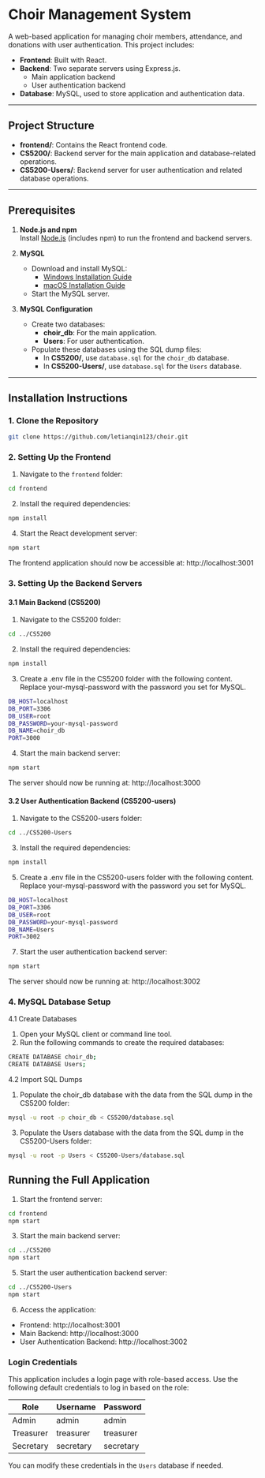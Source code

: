 # Choir Management System

A web-based application for managing choir members, attendance, and donations with user authentication. This project includes:

- **Frontend**: Built with React.
- **Backend**: Two separate servers using Express.js.
  - Main application backend
  - User authentication backend
- **Database**: MySQL, used to store application and authentication data.

---

## Project Structure

- **frontend/**: Contains the React frontend code.
- **CS5200/**: Backend server for the main application and database-related operations.
- **CS5200-Users/**: Backend server for user authentication and related database operations.

---

## Prerequisites

1. **Node.js and npm**  
   Install [Node.js](https://nodejs.org/) (includes npm) to run the frontend and backend servers.

2. **MySQL**  
   - Download and install MySQL:  
     - [Windows Installation Guide](https://dev.mysql.com/doc/refman/8.0/en/windows-installation.html)
     - [macOS Installation Guide](https://dev.mysql.com/doc/refman/8.0/en/macos-installation.html)
   - Start the MySQL server.

3. **MySQL Configuration**
   - Create two databases:
     - **choir_db**: For the main application.
     - **Users**: For user authentication.
   - Populate these databases using the SQL dump files:
     - In **CS5200/**, use `database.sql` for the `choir_db` database.
     - In **CS5200-Users/**, use `database.sql` for the `Users` database.

---

## Installation Instructions

### 1. Clone the Repository
```bash
git clone https://github.com/letianqin123/choir.git
```

### 2. Setting Up the Frontend

1. Navigate to the `frontend` folder:
 ```bash
 cd frontend
 ```
2.	Install the required dependencies:
```bash
npm install
```
4.	Start the React development server:
```bash
npm start
```
The frontend application should now be accessible at:
http://localhost:3001

### 3. Setting Up the Backend Servers

#### 3.1 Main Backend (CS5200)
1.	Navigate to the CS5200 folder:
```bash
cd ../CS5200
```
2.	Install the required dependencies:
```bash
npm install
```
3.	Create a .env file in the CS5200 folder with the following content. Replace your-mysql-password with the password you set for MySQL.
```bash
DB_HOST=localhost
DB_PORT=3306
DB_USER=root
DB_PASSWORD=your-mysql-password
DB_NAME=choir_db
PORT=3000
```


4.	Start the main backend server:
```bash
npm start
```
The server should now be running at:
http://localhost:3000

#### 3.2 User Authentication Backend (CS5200-users)
1.	Navigate to the CS5200-users folder:
```bash
cd ../CS5200-Users
```
3.	Install the required dependencies:
```bash
npm install
```
5.	Create a .env file in the CS5200-users folder with the following content. Replace your-mysql-password with the password you set for MySQL.
```bash
DB_HOST=localhost
DB_PORT=3306
DB_USER=root
DB_PASSWORD=your-mysql-password
DB_NAME=Users
PORT=3002
```

7.	Start the user authentication backend server:
```bash
npm start
```
The server should now be running at:
http://localhost:3002

### 4. MySQL Database Setup

4.1 Create Databases
1.	Open your MySQL client or command line tool.
2.	Run the following commands to create the required databases:
```bash
CREATE DATABASE choir_db;
CREATE DATABASE Users;
```

4.2 Import SQL Dumps
1.	Populate the choir_db database with the data from the SQL dump in the CS5200 folder:
```bash
mysql -u root -p choir_db < CS5200/database.sql
```
3.	Populate the Users database with the data from the SQL dump in the CS5200-Users folder:
```bash
mysql -u root -p Users < CS5200-Users/database.sql
```

## Running the Full Application
1.	Start the frontend server:
```bash
cd frontend
npm start
```
3.	Start the main backend server:
```bash
cd ../CS5200
npm start
```
5.	Start the user authentication backend server:
```bash
cd ../CS5200-Users
npm start
```

6.	Access the application:
-	Frontend: http://localhost:3001
-	Main Backend: http://localhost:3000
-	User Authentication Backend: http://localhost:3002

### Login Credentials

This application includes a login page with role-based access. Use the following default credentials to log in based on the role:

| Role        | Username      | Password      |
|-------------|---------------|---------------|
| Admin       | admin         | admin         |
| Treasurer   | treasurer     | treasurer     |
| Secretary   | secretary     | secretary     |

You can modify these credentials in the `Users` database if needed.

